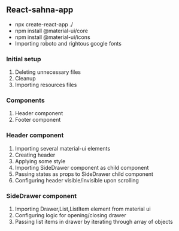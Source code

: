 ## React-sahna-app

- npx create-react-app ./
- npm install @material-ui/core
- npm install @material-ui/icons
- Importing roboto and rightous google fonts

### Initial setup

1. Deleting unnecessary files
2. Cleanup
3. Importing resources files

### Components

1. Header component
2. Footer component

### Header component

1. Importing several material-ui elements
2. Creating header
3. Applying some style
4. Importing SideDrawer component as child component
5. Passing states as props to SideDrawer child component
6. Configuring header visible/invisible upon scrolling

### SideDrawer component

1. Importing Drawer,List,ListItem element from material ui
2. Configuring logic for opening/closing drawer
3. Passing list items in drawer by iterating through array of objects
